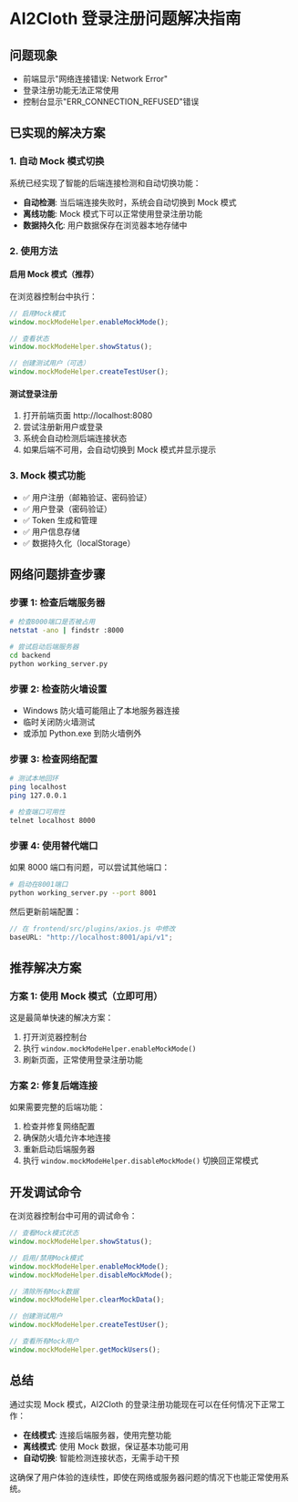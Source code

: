 # AI2Cloth 登录注册问题解决指南

## 问题现象

- 前端显示"网络连接错误: Network Error"
- 登录注册功能无法正常使用
- 控制台显示"ERR_CONNECTION_REFUSED"错误

## 已实现的解决方案

### 1. 自动 Mock 模式切换

系统已经实现了智能的后端连接检测和自动切换功能：

- **自动检测**: 当后端连接失败时，系统会自动切换到 Mock 模式
- **离线功能**: Mock 模式下可以正常使用登录注册功能
- **数据持久化**: 用户数据保存在浏览器本地存储中

### 2. 使用方法

#### 启用 Mock 模式（推荐）

在浏览器控制台中执行：

```javascript
// 启用Mock模式
window.mockModeHelper.enableMockMode();

// 查看状态
window.mockModeHelper.showStatus();

// 创建测试用户（可选）
window.mockModeHelper.createTestUser();
```

#### 测试登录注册

1. 打开前端页面 http://localhost:8080
2. 尝试注册新用户或登录
3. 系统会自动检测后端连接状态
4. 如果后端不可用，会自动切换到 Mock 模式并显示提示

### 3. Mock 模式功能

- ✅ 用户注册（邮箱验证、密码验证）
- ✅ 用户登录（密码验证）
- ✅ Token 生成和管理
- ✅ 用户信息存储
- ✅ 数据持久化（localStorage）

## 网络问题排查步骤

### 步骤 1: 检查后端服务器

```bash
# 检查8000端口是否被占用
netstat -ano | findstr :8000

# 尝试启动后端服务器
cd backend
python working_server.py
```

### 步骤 2: 检查防火墙设置

- Windows 防火墙可能阻止了本地服务器连接
- 临时关闭防火墙测试
- 或添加 Python.exe 到防火墙例外

### 步骤 3: 检查网络配置

```bash
# 测试本地回环
ping localhost
ping 127.0.0.1

# 检查端口可用性
telnet localhost 8000
```

### 步骤 4: 使用替代端口

如果 8000 端口有问题，可以尝试其他端口：

```bash
# 启动在8001端口
python working_server.py --port 8001
```

然后更新前端配置：

```javascript
// 在 frontend/src/plugins/axios.js 中修改
baseURL: "http://localhost:8001/api/v1";
```

## 推荐解决方案

### 方案 1: 使用 Mock 模式（立即可用）

这是最简单快速的解决方案：

1. 打开浏览器控制台
2. 执行 `window.mockModeHelper.enableMockMode()`
3. 刷新页面，正常使用登录注册功能

### 方案 2: 修复后端连接

如果需要完整的后端功能：

1. 检查并修复网络配置
2. 确保防火墙允许本地连接
3. 重新启动后端服务器
4. 执行 `window.mockModeHelper.disableMockMode()` 切换回正常模式

## 开发调试命令

在浏览器控制台中可用的调试命令：

```javascript
// 查看Mock模式状态
window.mockModeHelper.showStatus();

// 启用/禁用Mock模式
window.mockModeHelper.enableMockMode();
window.mockModeHelper.disableMockMode();

// 清除所有Mock数据
window.mockModeHelper.clearMockData();

// 创建测试用户
window.mockModeHelper.createTestUser();

// 查看所有Mock用户
window.mockModeHelper.getMockUsers();
```

## 总结

通过实现 Mock 模式，AI2Cloth 的登录注册功能现在可以在任何情况下正常工作：

- **在线模式**: 连接后端服务器，使用完整功能
- **离线模式**: 使用 Mock 数据，保证基本功能可用
- **自动切换**: 智能检测连接状态，无需手动干预

这确保了用户体验的连续性，即使在网络或服务器问题的情况下也能正常使用系统。

